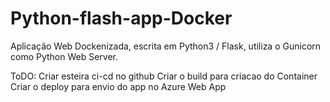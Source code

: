 # Python-flash-app-Docker
Aplicação Web Dockenizada, escrita em Python3 / Flask, utiliza o Gunicorn como Python Web Server.

ToDO:
Criar esteira ci-cd no github 
Criar o build para criacao do Container
Criar o deploy para envio do app no Azure Web App

